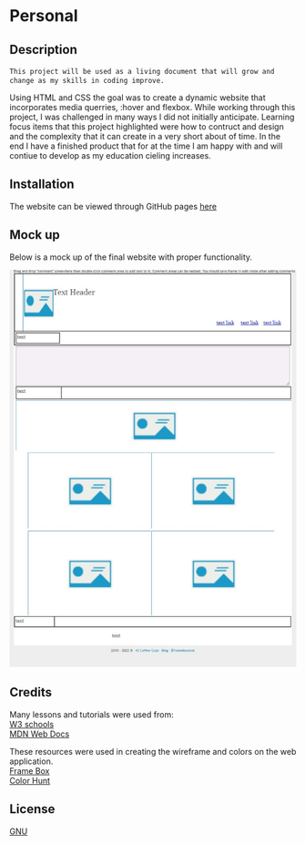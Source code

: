 # Personal

## Description
    This project will be used as a living document that will grow and change as my skills in coding improve. 
  Using HTML and CSS the goal was to create a dynamic website that incorporates media querries, :hover and flexbox.
  While working through this project, I was challenged in many ways I did not initially anticipate.
  Learning focus items that this project highlighted were how to contruct and design and the complexity that it can create in a very short about of time.
  In the end I have a finished product that for at the time I am happy with and will contiue to develop as my education cieling increases.
    
  

## Installation

  The website can be viewed through GitHub pages [here](https://ydennekrf.github.io/Mega-L/index.html)

## Mock up
  
Below is a mock up of the final website with proper functionality.
  
  ![mock up](/assets/wireframe.jpg)

## Credits
  Many lessons and tutorials were used from:
  <br>
  [W3 schools](https://www.w3schools.com/)
  <br>
  [MDN Web Docs](https://developer.mozilla.org/en-US/)
  <br>
  
  These resources were used in creating the wireframe and colors on the web application.
  <br>
  [Frame Box](http://framebox.org/)
  <br>
  [Color Hunt](https://colorhunt.co/)

## License
[GNU](https://choosealicense.com/licenses/gpl-3.0/#)
